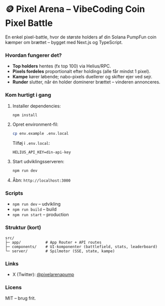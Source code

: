 # 🪙 Pixel Arena – VibeCoding Coin Pixel Battle

En enkel pixel-battle, hvor de største holders af din Solana PumpFun coin kæmper om brættet – bygget med Next.js og TypeScript.

### Hvordan fungerer det?
- **Top holders** hentes (fx top 100) via Helius/RPC.
- **Pixels fordeles** proportionalt efter holdings (alle får mindst 1 pixel).
- **Kampe** kører løbende; nabo-pixels duellerer og skifter ejer ved sejr.
- **Runder** slutter, når én holder dominerer brættet – vinderen annonceres.

### Kom hurtigt i gang
1. Installer dependencies:
   ```bash
   npm install
   ```
2. Opret environment-fil:
   ```bash
   cp env.example .env.local
   ```
   Tilføj i `.env.local`:
   ```
   HELIUS_API_KEY=din-api-key
   ```
3. Start udviklingsserveren:
   ```bash
   npm run dev
   ```
4. Åbn: `http://localhost:3000`

### Scripts
- `npm run dev` – udvikling
- `npm run build` – build
- `npm run start` – production

### Struktur (kort)
```
src/
├─ app/           # App Router + API routes
├─ components/    # UI-komponenter (battlefield, stats, leaderboard)
└─ server/        # Spilmotor (SSE, state, kampe)
```

### Links
- X (Twitter): [@pixelarenapump](https://x.com/pixelarenapump)

### Licens
MIT – brug frit.